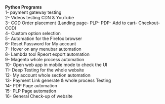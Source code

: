 **Python Programs**
<br>
1- payment gateway testing
<br>
2- Videos testing CDN & YouTube
<br>
3- COD Order placement (Landing page- PLP- PDP- Add to cart- Checkout- COD)
<br>
4- Custom option selection
<br>
5- Automation for the Firefox browser
<br>
6- Reset Password for My account
<br>
7- Hover on any menubar automation
<br>
8- Lambda tool Rpeort export automation
<br>
9- Magento whole process automation
<br>
10- Open web app in mobile mode to check the UI
<br>
11- Deep Testing for the whole website
<br>
12- My account whole section automation
<br>
13- Payment Link generate & whole process Testing
<br>
14- PDP Page automation
<br>
15- PLP Page automation
<br>
16- General Check-up of website
